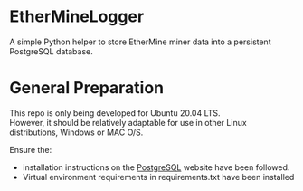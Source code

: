# EtherMineLogger
A simple Python helper to store EtherMine miner data into a persistent PostgreSQL database.

# General Preparation
This repo is only being developed for Ubuntu 20.04 LTS.<br>
However, it should be relatively adaptable for use in other Linux distributions, Windows or MAC O/S.<br>

Ensure the:
<ul>
  <li>installation instructions on the <a href="https://www.postgresql.org/download/linux/ubuntu/">PostgreSQL<a> website have been followed.</li>
  <li>Virtual environment requirements in requirements.txt have been installed</li>
</ul>
